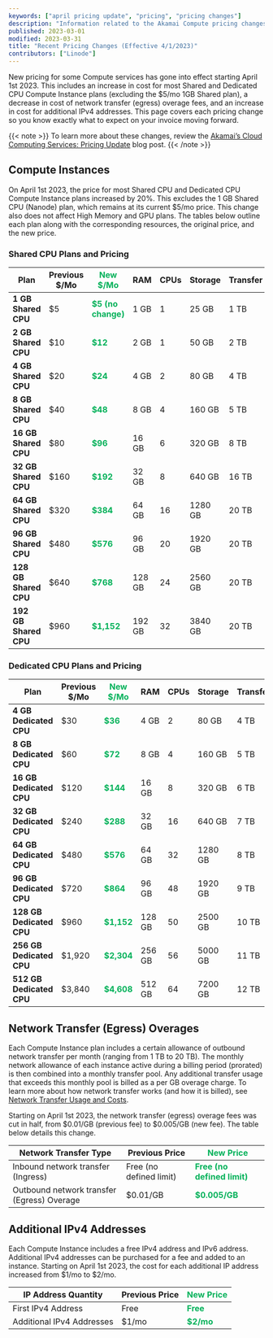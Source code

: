 ```yaml
---
keywords: ["april pricing update", "pricing", "pricing changes"]
description: "Information related to the Akamai Compute pricing changes effective April 1st, 2023"
published: 2023-03-01
modified: 2023-03-31
title: "Recent Pricing Changes (Effective 4/1/2023)"
contributors: ["Linode"]
---
```


New pricing for some Compute services has gone into effect starting April 1st 2023. This includes an increase in cost for most Shared and Dedicated CPU Compute Instance plans (excluding the $5/mo 1GB Shared plan), a decrease in cost of network transfer (egress) overage fees, and an increase in cost for additional IPv4 addresses. This page covers each pricing change so you know exactly what to expect on your invoice moving forward.

{{< note >}}
To learn more about these changes, review the [Akamai’s Cloud Computing Services: Pricing Update](https://www.linode.com/blog/linode/akamai_cloud_computing_price_update/) blog post.
{{< /note >}}

## Compute Instances

On April 1st 2023, the price for most Shared CPU and Dedicated CPU Compute Instance plans increased by 20%. This excludes the 1 GB Shared CPU (Nanode) plan, which remains at its current $5/mo price. This change also does not affect High Memory and GPU plans. The tables below outline each plan along with the corresponding resources, the original price, and the new price.

### Shared CPU Plans and Pricing

| Plan | Previous<br>$/Mo | <span style="color:#02b159">New<br>$/Mo</span> | RAM | CPUs | Storage | Transfer | Network In/Out |
| --- | --- | --- | --- | --- | --- | --- | --- |
| **1 GB Shared CPU** | $5 | **<span style="color:#02b159">$5 (no change)</span>** | 1 GB | 1 | 25 GB | 1 TB | 40/1 Gbps |
| **2 GB Shared CPU** | $10 | **<span style="color:#02b159">$12</span>** | 2 GB | 1 | 50 GB | 2 TB | 40/2 Gbps |
| **4 GB Shared CPU** | $20 | **<span style="color:#02b159">$24</span>**  | 4 GB | 2 | 80 GB | 4 TB | 40/4 Gbps |
| **8 GB Shared CPU** | $40 | **<span style="color:#02b159">$48</span>** | 8 GB | 4 | 160 GB | 5 TB | 40/5 Gbps |
| **16 GB Shared CPU** | $80 | **<span style="color:#02b159">$96</span>** | 16 GB | 6 | 320 GB | 8 TB | 40/6 Gbps |
| **32 GB Shared CPU** | $160 | **<span style="color:#02b159">$192</span>** | 32 GB | 8 | 640 GB | 16 TB | 40/7 Gbps |
| **64 GB Shared CPU** | $320| **<span style="color:#02b159">$384</span>** | 64 GB | 16 | 1280 GB | 20 TB | 40/9 Gbps |
| **96 GB Shared CPU** | $480 | **<span style="color:#02b159">$576</span>** | 96 GB | 20 | 1920 GB | 20 TB | 40/10 Gbps |
| **128 GB Shared CPU** | $640 | **<span style="color:#02b159">$768</span>** | 128 GB | 24 | 2560 GB | 20 TB | 40/11 Gbps |
| **192 GB Shared CPU** | $960 | **<span style="color:#02b159">$1,152</span>** | 192 GB | 32 | 3840 GB | 20 TB | 40/12 Gbps |

### Dedicated CPU Plans and Pricing

| Plan | Previous<br>$/Mo | <span style="color:#02b159">New $/Mo</span> | RAM | CPUs | Storage | Transfer | Network In/Out |
| --- | --- | --- | --- | --- | --- | --- | --- |
| **4 GB Dedicated CPU** | $30 | **<span style="color:#02b159">$36</span>** | 4 GB | 2 |  80 GB  | 4 TB | 40/4 Gbps |
| **8 GB Dedicated CPU** | $60 | **<span style="color:#02b159">$72</span>** | 8 GB | 4 | 160 GB  | 5 TB | 40/5 Gbps |
| **16 GB Dedicated CPU** | $120 | **<span style="color:#02b159">$144</span>** | 16 GB | 8 | 320 GB  | 6 TB | 40/6 Gbps |
| **32 GB Dedicated CPU** | $240 | **<span style="color:#02b159">$288</span>** | 32 GB | 16 | 640 GB  | 7 TB | 40/7 Gbps |
| **64 GB Dedicated CPU** | $480 | **<span style="color:#02b159">$576</span>** | 64 GB | 32 | 1280 GB | 8 TB | 40/8 Gbps |
| **96 GB Dedicated CPU** | $720 | **<span style="color:#02b159">$864</span>** | 96 GB | 48 | 1920 GB | 9 TB | 40/9 Gbps |
| **128 GB Dedicated CPU** | $960 | **<span style="color:#02b159">$1,152</span>** | 128 GB | 50 | 2500 GB | 10 TB | 40/10 Gbps |
| **256 GB Dedicated CPU** | $1,920 | **<span style="color:#02b159">$2,304</span>** | 256 GB | 56 | 5000 GB | 11 TB | 40/11 Gbps |
| **512 GB Dedicated CPU** | $3,840 | **<span style="color:#02b159">$4,608</span>** | 512 GB | 64 | 7200 GB | 12 TB | 40/12 Gbps |

## Network Transfer (Egress) Overages

Each Compute Instance plan includes a certain allowance of outbound network transfer per month (ranging from 1 TB to 20 TB). The monthly network allowance of each instance active during a billing period (prorated) is then combined into a monthly transfer pool. Any additional transfer usage that exceeds this monthly pool is billed as a per GB overage charge. To learn more about how network transfer works (and how it is billed), see [Network Transfer Usage and Costs](/docs/products/platform/get-started/guides/network-transfer/).

Starting on April 1st 2023, the network transfer (egress) overage fees was cut in half, from $0.01/GB (previous fee) to $0.005/GB (new fee). The table below details this change.

| Network Transfer Type | Previous Price | <span style="color:#02b159">New Price</span> |
| -- | -- | -- |
| Inbound network transfer (Ingress) | Free (no defined limit) | **<span style="color:#02b159">Free (no defined limit)</span>** |
| Outbound network transfer (Egress) Overage | $0.01/GB | **<span style="color:#02b159">$0.005/GB</span>** |

## Additional IPv4 Addresses

Each Compute Instance includes a free IPv4 address and IPv6 address. Additional IPv4 addresses can be purchased for a fee and added to an instance. Starting on April 1st 2023, the cost for each additional IP address increased from $1/mo to $2/mo.

| IP Address Quantity | Previous Price | <span style="color:#02b159">New Price</span> |
| -- | -- | -- |
| First IPv4 Address | Free | **<span style="color:#02b159">Free</span>** |
| Additional IPv4 Addresses | $1/mo | **<span style="color:#02b159">$2/mo</span>** |